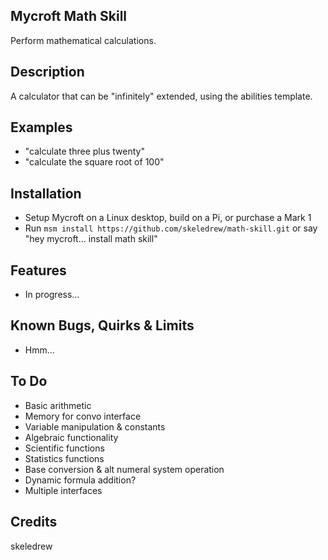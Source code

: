 ## Mycroft Math Skill
Perform mathematical calculations.

## Description
A calculator that can be "infinitely" extended, using the abilities template.

## Examples 
* "calculate three plus twenty"
* "calculate the square root of 100"

## Installation
- Setup Mycroft on a Linux desktop, build on a Pi, or purchase a Mark 1
- Run `msm install https://github.com/skeledrew/math-skill.git` or say "hey mycroft... install math skill"

## Features
* In progress...

## Known Bugs, Quirks & Limits
* Hmm...

## To Do
* Basic arithmetic
* Memory for convo interface
* Variable manipulation & constants
* Algebraic functionality
* Scientific functions
* Statistics functions
* Base conversion & alt numeral system operation
* Dynamic formula addition?
* Multiple interfaces

## Credits 
skeledrew